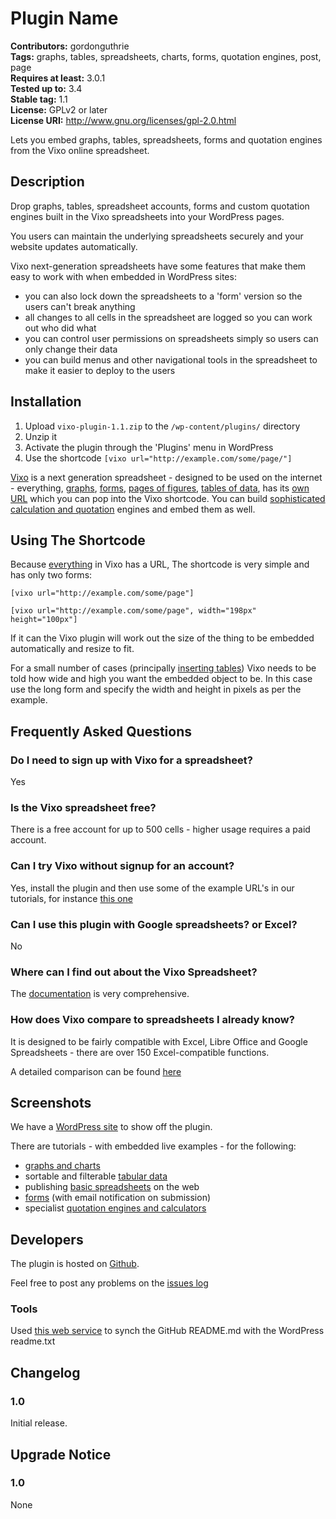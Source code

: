 # Plugin Name #
**Contributors:** gordonguthrie  
**Tags:** graphs, tables, spreadsheets, charts, forms, quotation engines, post, page  
**Requires at least:** 3.0.1  
**Tested up to:** 3.4  
**Stable tag:** 1.1  
**License:** GPLv2 or later  
**License URI:** http://www.gnu.org/licenses/gpl-2.0.html  

Lets you embed graphs, tables, spreadsheets, forms and quotation engines from the Vixo online spreadsheet.

## Description ##

Drop graphs, tables, spreadsheet accounts, forms and custom quotation engines built in the Vixo spreadsheets into your WordPress pages.

You users can maintain the underlying spreadsheets securely and your website updates automatically.

Vixo next-generation spreadsheets have some features that make them easy to work with when embedded in WordPress sites:

* you can also lock down the spreadsheets to a 'form' version so the users can't break anything
* all changes to all cells in the spreadsheet are logged so you can work out who did what
* you can control user permissions on spreadsheets simply so users can only change their data
* you can build menus and other navigational tools in the spreadsheet to make it easier to deploy to the users

## Installation ##

1. Upload `vixo-plugin-1.1.zip` to the `/wp-content/plugins/` directory
1. Unzip it
1. Activate the plugin through the 'Plugins' menu in WordPress
1. Use the shortcode `[vixo url="http://example.com/some/page/"]`

[Vixo](http://vixo.com) is a next generation spreadsheet - designed to be used on the internet - everything, [graphs](http://wordpress.vixo.com/index.php/publish-graphs-on-wordpress/), [forms](http://wordpress.vixo.com/index.php/embeddable-vixo-forms/), [pages of figures](http://wordpress.vixo.com/index.php/publishing-figures-on-wordpress-with-a-vixo-spreadsheet/), [tables of data](http://wordpress.vixo.com/index.php/inserting-spreadsheet-tables-into-wordpress/), has its [own URL](http://wordpress.vixo.com/index.php/vixo-embeddable-urls/) which you can pop into the Vixo shortcode. You can build [sophisticated calculation and quotation](http://wordpress.vixo.com/index.php/building-a-calculator-or-quote-engine/) engines and embed them as well.

## Using The Shortcode ##

Because [everything](http://wordpress.vixo.com/index.php/embeddable-vixo-forms/) in Vixo has a URL, The shortcode is very simple and has only  two forms:

`[vixo url="http://example.com/some/page"]`

`[vixo url="http://example.com/some/page", width="198px" height="100px"]`

If it can the Vixo plugin will work out the size of the thing to be embedded automatically and resize to fit.

For a small number of cases (principally [inserting tables](http://wordpress.vixo.com/index.php/inserting-spreadsheet-tables-into-wordpress/)) Vixo needs to be told how wide and high you want the embedded object to be. In this case use the long form and specify the width and height in pixels as per the example.

## Frequently Asked Questions ##

### Do I need to sign up with Vixo for a spreadsheet? ###

Yes

### Is the Vixo spreadsheet free? ###

There is a free account for up to 500 cells - higher usage requires a paid account.

### Can I try Vixo without signup for an account? ###

Yes, install the plugin and then use some of the example URL's in our tutorials, for instance [this one](http://wordpress.vixo.com/index.php/publishing-figures-on-wordpress-with-a-vixo-spreadsheet/)

### Can I use this plugin with Google spreadsheets? or Excel? ###

No

### Where can I find out about the Vixo Spreadsheet? ###

The [documentation](http://documentation.vixo.com/index.html) is very comprehensive.

### How does Vixo compare to spreadsheets I already know? ###

It is designed to be fairly compatible with Excel, Libre Office and Google Spreadsheets - there are over 150 Excel-compatible functions.

A detailed comparison can be found [here](http://vixo.com/explore/features/)

## Screenshots ##

We have a [WordPress site](http://wordpress.vixo.com/) to show off the plugin.

There are tutorials - with embedded live examples - for the following:

* [graphs and charts](http://wordpress.vixo.com/index.php/publish-graphs-on-wordpress/)
* sortable and filterable [tabular data](http://wordpress.vixo.com/index.php/inserting-spreadsheet-tables-into-wordpress/)
* publishing [basic spreadsheets](http://wordpress.vixo.com/index.php/publishing-figures-on-wordpress-with-a-vixo-spreadsheet/) on the web
* [forms](http://wordpress.vixo.com/index.php/embeddable-vixo-forms/) (with email notification on submission)
* specialist [quotation engines and calculators](http://wordpress.vixo.com/index.php/building-a-calculator-or-quote-engine/)

## Developers ##

The plugin is hosted on [Github](https://github.com/hypernumbers/vixo-plugin).

Feel free to post any problems on the [issues log](https://github.com/hypernumbers/vixo-plugin/issues)

### Tools ###

Used [this web service](http://wordpress-markdown-to-github-markdown.com/) to synch the GitHub README.md with the WordPress readme.txt

## Changelog ##

### 1.0 ###
Initial release.

## Upgrade Notice ##

### 1.0 ###
None
